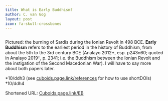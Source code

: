 ```yaml
---
title: What is Early Buddhism?
author: C. van Gog
layout: post
icon: fa-skull-crossbones
---
```


<span class="image left"><img src="{{ 'assets/images/sardis.jpg' | relative_url }}" alt="" /></span>

<p>Pictured: the burning of Sardis during the Ionian Revolt in 498 BCE. <b>Early Buddhism</b> refers to the earliest period in the history of Buddhism, from about the 5th to the 3rd century BCE (Analayo 2012*, esp. p243n60;
quoted in Analayo 2019†, p. 2341; i.e. the Buddhism between the Ionian Revolt and the instigation of the Second Macedonian War). I will have to say more about both papers later.</p>

*10/ddh3 (see <a href="https://cuboids.page.link/references">cuboids.page.link/references</a> for how to use shortDOIs) <br>
†10/ddh4 

Shortened URL: <a href="Cuboids.page.link/eb">Cuboids.page.link/EB</a>
